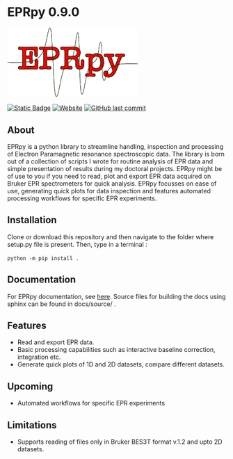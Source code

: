 # EPRpy 0.9.0

<img src="docs/source/images/eprpy_logo.png" alt="eprpy_logo" width="300">

[![Static Badge](https://img.shields.io/badge/Version-0.9.0-blue?label=Version)](https://github.com/davistdaniel/EPRpy) [![Website](https://img.shields.io/website?url=https%3A%2F%2Fdavistdaniel.github.io%2FEPRpy%2F&up_message=online&down_message=offline&label=Docs)](https://davistdaniel.github.io/EPRpy/) [![GitHub last commit](https://img.shields.io/github/last-commit/davistdaniel/EPRpy)](https://github.com/davistdaniel/EPRpy/commits/main/) 

## About

EPRpy is a python library to streamline handling, inspection and processing of Electron Paramagnetic resonance spectroscopic data.
The library is born out of a collection of scripts I wrote for routine analysis of EPR data and simple presentation of results  during my doctoral projects. EPRpy might be of use to you if you need to read, plot and export EPR data acquired on Bruker EPR spectrometers for quick analysis. EPRpy focusses on ease of use, generating quick plots for data inspection and features automated processing workflows for specific EPR experiments.

## Installation

Clone or download this repository and then navigate to the folder where setup.py file is present.
Then, type in a terminal :

`python -m pip install .`

## Documentation

For EPRpy documentation, see [here](https://davistdaniel.github.io/EPRpy/). Source files for building the docs using sphinx can be found in docs/source/ .

## Features

* Read and export EPR data.
* Basic processing capabilities such as interactive baseline correction, integration etc.
* Generate quick plots of 1D and 2D datasets, compare different datasets.

## Upcoming 
* Automated workflows for specific EPR experiments

## Limitations
* Supports reading of files only in Bruker BES3T format v.1.2 and upto 2D datasets.


